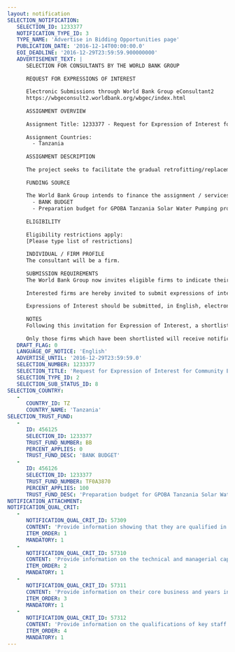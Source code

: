 ```yaml
---
layout: notification
SELECTION_NOTIFICATION: 
   SELECTION_ID: 1233377
   NOTIFICATION_TYPE_ID: 3
   TYPE_NAME: 'Advertise in Bidding Opportunities page'
   PUBLICATION_DATE: '2016-12-14T00:00:00.0'
   EOI_DEADLINE: '2016-12-29T23:59:59.900000000'
   ADVERTISEMENT_TEXT: |
      SELECTION FOR CONSULTANTS BY THE WORLD BANK GROUP
      
      REQUEST FOR EXPRESSIONS OF INTEREST
      
      Electronic Submissions through World Bank Group eConsultant2
      https://wbgeconsult2.worldbank.org/wbgec/index.html
      
      ASSIGNMENT OVERVIEW
      
      Assignment Title: 1233377 - Request for Expression of Interest for Community Engagement for a Photovoltaic Water Pumping Project
      
      Assignment Countries:
        - Tanzania
      
      ASSIGNMENT DESCRIPTION
      
      The project seeks to facilitate the gradual retrofitting/replacement of existing diesel generators for water pumping with solar power. The financing mechanism will consist of a blended financing approach where 50% of the investment in PVP by Community Owned Water Supply Organizations (COWSOs) will be covered by a grant and the remaining 50% covered through a loan from TIB Development Bank. COWSOs will repay the loan through monthly installments via a mobile money payment modality. COWSOs are generally unfamiliar with PVP technology and are not accustomed to receiving and servicing loans. For the Project to succeed, careful COWSO sensitization, training and follow-up is required.
      
      FUNDING SOURCE
      
      The World Bank Group intends to finance the assignment / services described below under the following:
        - BANK BUDGET
        - Preparation budget for GPOBA Tanzania Solar Water Pumping project.
      
      ELIGIBILITY
      
      Eligibility restrictions apply:
      [Please type list of restrictions]
      
      INDIVIDUAL / FIRM PROFILE
      The consultant will be a firm. 
      
      SUBMISSION REQUIREMENTS
      The World Bank Group now invites eligible firms to indicate their interest in providing the services.  Interested firms must provide information indicating that they are qualified to perform the services (brochures, description of similar assignments, experience in similar conditions, availability of appropriate skills among staff, etc. for firms; CV and cover letter for individuals).  Please note that the total size of all attachments should be less than 5MB.  Consultants may associate to enhance their qualifications.
      
      Interested firms are hereby invited to submit expressions of interest.
      
      Expressions of Interest should be submitted, in English, electronically through World Bank Group eConsultant2 (https://wbgeconsult2.worldbank.org/wbgec/index.html)
      
      NOTES
      Following this invitation for Expression of Interest, a shortlist of qualified firms will be formally invited to submit proposals. Shortlisting and selection will be subject to the availability of funding.
      
      Only those firms which have been shortlisted will receive notification. No debrief will be provided to firms which have not been shortlisted.
   DRAFT_FLAG: 0
   LANGUAGE_OF_NOTICE: 'English'
   ADVERTISE_UNTIL: '2016-12-29T23:59:59.0'
   SELECTION_NUMBER: 1233377
   SELECTION_TITLE: 'Request for Expression of Interest for Community Engagement for a Photovoltaic Water Pumping Project'
   SELECTION_TYPE_ID: 2
   SELECTION_SUB_STATUS_ID: 8
SELECTION_COUNTRY: 
   - 
      COUNTRY_ID: TZ
      COUNTRY_NAME: 'Tanzania'
SELECTION_TRUST_FUND: 
   - 
      ID: 456125
      SELECTION_ID: 1233377
      TRUST_FUND_NUMBER: BB
      PERCENT_APPLIES: 0
      TRUST_FUND_DESC: 'BANK BUDGET'
   - 
      ID: 456126
      SELECTION_ID: 1233377
      TRUST_FUND_NUMBER: TF0A3870
      PERCENT_APPLIES: 100
      TRUST_FUND_DESC: 'Preparation budget for GPOBA Tanzania Solar Water Pumping project.'
NOTIFICATION_ATTACHMENT: 
NOTIFICATION_QUAL_CRIT: 
   - 
      NOTIFICATION_QUAL_CRIT_ID: 57309
      CONTENT: 'Provide information showing that they are qualified in the field of the assignment.'
      ITEM_ORDER: 1
      MANDATORY: 1
   - 
      NOTIFICATION_QUAL_CRIT_ID: 57310
      CONTENT: 'Provide information on the technical and managerial capabilities of the firm.'
      ITEM_ORDER: 2
      MANDATORY: 1
   - 
      NOTIFICATION_QUAL_CRIT_ID: 57311
      CONTENT: 'Provide information on their core business and years in business.'
      ITEM_ORDER: 3
      MANDATORY: 1
   - 
      NOTIFICATION_QUAL_CRIT_ID: 57312
      CONTENT: 'Provide information on the qualifications of key staff.'
      ITEM_ORDER: 4
      MANDATORY: 1
---
```

